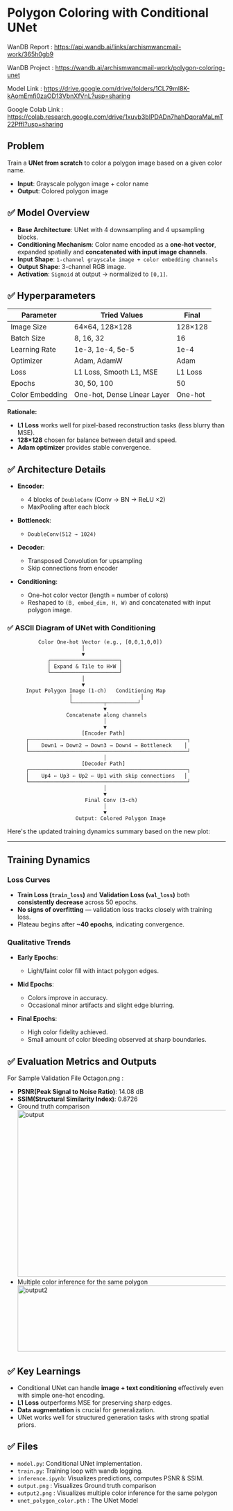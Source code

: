 # **Polygon Coloring with Conditional UNet**

WanDB Report : https://api.wandb.ai/links/archismwancmail-work/365h0gb9

WanDB Project : https://wandb.ai/archismwancmail-work/polygon-coloring-unet

Model Link : https://drive.google.com/drive/folders/1CL79mI8K-kAomEmfi0zaOD13VbnXfVnL?usp=sharing

Google Colab Link : https://colab.research.google.com/drive/1xuvb3bIPDADn7hahDqoraMaLmT22PffI?usp=sharing

## **Problem**

Train a **UNet from scratch** to color a polygon image based on a given color name.

* **Input**: Grayscale polygon image + color name
* **Output**: Colored polygon image


## ✅ **Model Overview**

* **Base Architecture**: UNet with 4 downsampling and 4 upsampling blocks.
* **Conditioning Mechanism**: Color name encoded as a **one-hot vector**, expanded spatially and **concatenated with input image channels**.
* **Input Shape**: `1-channel grayscale image + color embedding channels`
* **Output Shape**: 3-channel RGB image.
* **Activation**: `Sigmoid` at output → normalized to `[0,1]`.


## ✅ **Hyperparameters**

| Parameter       | Tried Values                | Final   |
| --------------- | --------------------------- | ------- |
| Image Size      | 64×64, 128×128              | 128×128 |
| Batch Size      | 8, 16, 32                   | 16      |
| Learning Rate   | 1e-3, 1e-4, 5e-5            | 1e-4    |
| Optimizer       | Adam, AdamW                 | Adam    |
| Loss            | L1 Loss, Smooth L1, MSE     | L1 Loss |
| Epochs          | 30, 50, 100                 | 50      |
| Color Embedding | One-hot, Dense Linear Layer | One-hot |

**Rationale:**

* **L1 Loss** works well for pixel-based reconstruction tasks (less blurry than MSE).
* **128×128** chosen for balance between detail and speed.
* **Adam optimizer** provides stable convergence.


## ✅ **Architecture Details**

* **Encoder**:

  * 4 blocks of `DoubleConv` (Conv → BN → ReLU ×2)
  * MaxPooling after each block
* **Bottleneck**:

  * `DoubleConv(512 → 1024)`
* **Decoder**:

  * Transposed Convolution for upsampling
  * Skip connections from encoder
* **Conditioning**:

  * One-hot color vector (length = number of colors)
  * Reshaped to `(B, embed_dim, H, W)` and concatenated with input polygon image.


### ✅ **ASCII Diagram of UNet with Conditioning**

```
          Color One-hot Vector (e.g., [0,0,1,0,0])
                        │
                        ▼
             ┌──────────────────────┐
             │ Expand & Tile to H×W │
             └──────────────────────┘
                        │
                        ▼
      Input Polygon Image (1-ch)   Conditioning Map
                    │                      │
                    └──────────┬──────────┘
                               ▼
                   Concatenate along channels
                               │
                               ▼
                        [Encoder Path]
      ┌───────────────────────────────────────────────────┐
      │    Down1 → Down2 → Down3 → Down4 → Bottleneck    │
      └───────────────────────────────────────────────────┘
                               │
                        [Decoder Path]
      ┌───────────────────────────────────────────────────┐
      │    Up4 ← Up3 ← Up2 ← Up1 with skip connections   │
      └───────────────────────────────────────────────────┘
                               │
                               ▼
                         Final Conv (3-ch)
                               │
                               ▼
                      Output: Colored Polygon Image
```


Here's the updated training dynamics summary based on the new plot:

---

## **Training Dynamics**

### **Loss Curves**

* **Train Loss (`train_loss`)** and **Validation Loss (`val_loss`)** both **consistently decrease** across 50 epochs.
* **No signs of overfitting** — validation loss tracks closely with training loss.
* Plateau begins after **\~40 epochs**, indicating convergence.

### **Qualitative Trends**

* **Early Epochs**:

  * Light/faint color fill with intact polygon edges.
* **Mid Epochs**:

  * Colors improve in accuracy.
  * Occasional minor artifacts and slight edge blurring.
* **Final Epochs**:

  * High color fidelity achieved.
  * Small amount of color bleeding observed at sharp boundaries.

## ✅ **Evaluation Metrics and Outputs**

For Sample Validation File Octagon.png :

* **PSNR(Peak Signal to Noise Ratio)**: 14.08 dB
* **SSIM(Structural Similarity Index)**: 0.8726
* Ground truth comparison
    <img width="1182" height="384" alt="output" src="https://github.com/user-attachments/assets/7ef12051-eafb-4e0a-a8f4-cad4a88ad53a" />
* Multiple color inference for the same polygon
   <img width="1182" height="152" alt="output2" src="https://github.com/user-attachments/assets/2a25ff9d-3bb9-484a-ae8d-d481d89a5467" />

## ✅ **Key Learnings** 


* Conditional UNet can handle **image + text conditioning** effectively even with simple one-hot encoding.
* **L1 Loss** outperforms MSE for preserving sharp edges.
* **Data augmentation** is crucial for generalization.
* UNet works well for structured generation tasks with strong spatial priors.


## ✅ **Files**

* `model.py`: Conditional UNet implementation.
* `train.py`: Training loop with wandb logging.
* `inference.ipynb`: Visualizes predictions, computes PSNR & SSIM.
* `output.png` : Visualizes  Ground truth comparison
* `output2.png` : Visualizes multiple color inference for the same polygon
* `unet_polygon_color.pth` : The UNet Model

